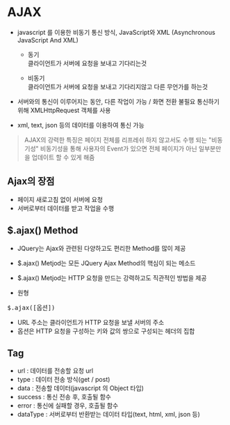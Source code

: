 AJAX
======
+ javascript 를 이용한 비동기 통신 방식, JavaScript와 XML (Asynchronous JavaScript And XML)
  + 동기    
    클라이언트가 서버에 요청을 보내고 기다리는것

  + 비동기    
    클라이언트가 서버에 요청을 보내고 기다리지않고 다른 무언가를 하는것


+ 서버와의 통신이 이루어지는 동안, 다른 작업이 가능 / 화면 전환 불필요
  통신하기 위해 XMLHttpRequest 객체를 사용
+ xml, text, json 등의 데이터를 이용하여 통신 가능
> AJAX의 강력한 특징은 페이지 전체를 리프레쉬 하지 않고서도 수행 되는 "비동기성"
  비동기성을 통해 사용자의 Event가 있으면 전체 페이지가 아닌 일부분만을 업데이트 할 수 있게 해줌


Ajax의 장점
------
+ 페이지 새로고침 없이 서버에 요청
+ 서버로부터 데이터를 받고 작업을 수행



 $.ajax() Method
-------
+ JQuery는 Ajax와 관련된 다양하고도 편리한 Method를 많이 제공
+ $.ajax() Metjod는 모든 JQuery Ajax Method의 핵심이 되는 메소드
+ $.ajax() Metjod는 HTTP 요청을 만드는 강력하고도 직관적인 방법을 제공

+ 원형
<pre>$.ajax([옵션])</pre>
+ URL 주소는 클라이언트가 HTTP 요청을 보낼 서버의 주소
+ 옵션은 HTTP 요청을 구성하는 키와 값의 쌍으로 구성되는 헤더의 집합


Tag
----
+ url : 데이터를 전송할 요청 url
+ type : 데이터 전송 방식(get / post)
+ data : 전송할 데이터(javascript 의 Object 타입)
+ success : 통신 전송 후, 호출될 함수
+ error : 통신에 실패할 경우, 호출될 함수
+ dataType : 서버로부터 반환받는 데이터 타입(text, html, xml, json 등)


